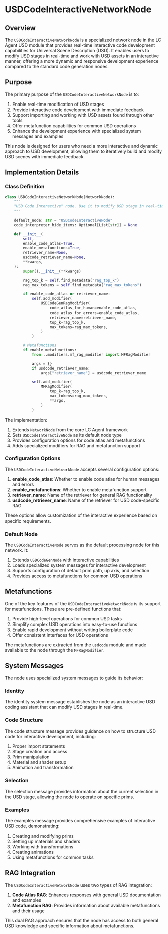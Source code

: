 # USDCodeInteractiveNetworkNode

## Overview

The `USDCodeInteractiveNetworkNode` is a specialized network node in the LC Agent USD module that provides real-time interactive code development capabilities for Universal Scene Description (USD). It enables users to modify USD stages in real-time and work with USD assets in an interactive manner, offering a more dynamic and responsive development experience compared to the standard code generation nodes.

## Purpose

The primary purpose of the `USDCodeInteractiveNetworkNode` is to:

1. Enable real-time modification of USD stages
2. Provide interactive code development with immediate feedback
3. Support importing and working with USD assets found through other tools
4. Offer metafunction capabilities for common USD operations
5. Enhance the development experience with specialized system messages and examples

This node is designed for users who need a more interactive and dynamic approach to USD development, allowing them to iteratively build and modify USD scenes with immediate feedback.

## Implementation Details

### Class Definition

```python
class USDCodeInteractiveNetworkNode(NetworkNode):
    """
    "USD Code Interactive" node. Use it to modify USD stage in real-time and import assets that was found with another tools.
    """

    default_node: str = "USDCodeInteractiveNode"
    code_interpreter_hide_items: Optional[List[str]] = None

    def __init__(
        self,
        enable_code_atlas=True,
        enable_metafunctions=True,
        retriever_name=None,
        usdcode_retriever_name=None,
        **kwargs,
    ):
        super().__init__(**kwargs)

        rag_top_k = self.find_metadata("rag_top_k")
        rag_max_tokens = self.find_metadata("rag_max_tokens")

        if enable_code_atlas or retriever_name:
            self.add_modifier(
                USDCodeGenRagModifier(
                    code_atlas_for_human=enable_code_atlas,
                    code_atlas_for_errors=enable_code_atlas,
                    retriever_name=retriever_name,
                    top_k=rag_top_k,
                    max_tokens=rag_max_tokens,
                )
            )

        # Metafunctions
        if enable_metafunctions:
            from ..modifiers.mf_rag_modifier import MFRagModifier

            args = {}
            if usdcode_retriever_name:
                args["retriever_name"] = usdcode_retriever_name

            self.add_modifier(
                MFRagModifier(
                    top_k=rag_top_k,
                    max_tokens=rag_max_tokens,
                    **args,
                )
            )
```

The implementation:

1. Extends `NetworkNode` from the core LC Agent framework
2. Sets `USDCodeInteractiveNode` as its default node type
3. Provides configuration options for code atlas and metafunctions
4. Adds specialized modifiers for RAG and metafunction support

### Configuration Options

The `USDCodeInteractiveNetworkNode` accepts several configuration options:

1. **enable_code_atlas**: Whether to enable code atlas for human messages and errors
2. **enable_metafunctions**: Whether to enable metafunction support
3. **retriever_name**: Name of the retriever for general RAG functionality
4. **usdcode_retriever_name**: Name of the retriever for USD code-specific RAG

These options allow customization of the interactive experience based on specific requirements.

### Default Node

The `USDCodeInteractiveNode` serves as the default processing node for this network. It:

1. Extends `USDCodeGenNode` with interactive capabilities
2. Loads specialized system messages for interactive development
3. Supports configuration of default prim path, up axis, and selection
4. Provides access to metafunctions for common USD operations

## Metafunctions

One of the key features of the `USDCodeInteractiveNetworkNode` is its support for metafunctions. These are pre-defined functions that:

1. Provide high-level operations for common USD tasks
2. Simplify complex USD operations into easy-to-use functions
3. Enable rapid development without writing boilerplate code
4. Offer consistent interfaces for USD operations

The metafunctions are extracted from the `usdcode` module and made available to the node through the `MFRagModifier`.

## System Messages

The node uses specialized system messages to guide its behavior:

### Identity

The identity system message establishes the node as an interactive USD coding assistant that can modify USD stages in real-time.

### Code Structure

The code structure message provides guidance on how to structure USD code for interactive development, including:

1. Proper import statements
2. Stage creation and access
3. Prim manipulation
4. Material and shader setup
5. Animation and transformation

### Selection

The selection message provides information about the current selection in the USD stage, allowing the node to operate on specific prims.

### Examples

The examples message provides comprehensive examples of interactive USD code, demonstrating:

1. Creating and modifying prims
2. Setting up materials and shaders
3. Working with transformations
4. Creating animations
5. Using metafunctions for common tasks

## RAG Integration

The `USDCodeInteractiveNetworkNode` uses two types of RAG integration:

1. **Code Atlas RAG**: Enhances responses with general USD documentation and examples
2. **Metafunction RAG**: Provides information about available metafunctions and their usage

This dual RAG approach ensures that the node has access to both general USD knowledge and specific information about metafunctions.
